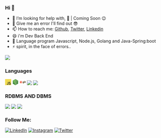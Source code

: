 ### Hi  👋


- 🤔 I’m looking for help with, 🚀 | Coming Soon 😉
- 💬 Give me an error I'll find out 😎
- 📫 How to reach me: [Github](https://github.com/Trisna-Nadi-Selamet), [Twitter](https://twitter.com/NadiTrisna), [Linkedin](https://www.linkedin.com/in/trisna-nadi-s/)
- 😄 i'm Dev Back End
- 🚀 Language program Javascript, Node.js, Golang and Java-Spring:boot
- ⚡ spirit, in the face of errors..
 
<img height="120" src="https://media-exp1.licdn.com/dms/image/C5603AQEPX3kfWUo_Gw/profile-displayphoto-shrink_800_800/0/1618648933448?e=1627516800&v=beta&t=uegUNxLNLpZybtU6ExczLPQPVbCBCVDo0US4S9hjkyU">



### Languages 
<code><img height="20" src="https://raw.githubusercontent.com/github/explore/80688e429a7d4ef2fca1e82350fe8e3517d3494d/topics/javascript/javascript.png"></code>
<code><img height="20" src="https://raw.githubusercontent.com/github/explore/80688e429a7d4ef2fca1e82350fe8e3517d3494d/topics/nodejs/nodejs.png"></code>
<code><img height="20" src="https://raw.githubusercontent.com/github/explore/80688e429a7d4ef2fca1e82350fe8e3517d3494d/topics/git/git.png"></code>
<code><img height="20" src="https://www.admfactory.com/ezoimgfmt/static.admfactory.com/images/logos/golang-400.jpg?ezimgfmt=rs:400x400/rscb10/ng:webp/ngcb10"></code>
<code><img height="20" src="https://miro.medium.com/max/724/1*3QuStAoBvGDert0vraHGnQ.png"></code>

### RDBMS AND DBMS
<code><img height="20" src="https://www.logo.wine/a/logo/Apache_HBase/Apache_HBase-Logo.wine.svg"></code>
<code><img height="20" src="https://icon-library.com/images/postgresql-icon/postgresql-icon-12.jpg"></code>
<code><img height="20" src="https://fiverr-res.cloudinary.com/images/t_main1,q_auto,f_auto,q_auto,f_auto/gigs/133809859/original/84cba2de58751a68b9f5fa67083f55a1dc118512/create-your-database-in-ms-access-sql-server-mysql.jpg"></code>

### Follow Me:

<a href="https://www.linkedin.com/in/trisna-nadi-s/" target="_blank"><img src="https://img.shields.io/badge/LinkedIn-%230077B5.svg?&style=flat-square&logo=linkedin&logoColor=white" alt="LinkedIn"></a>
<a href="https://www.instagram.com/nadi.selamet" target="_blank"><img src="https://img.shields.io/badge/Instagram-%23E4405F.svg?&style=flat-square&logo=instagram&logoColor=white" alt="Instagram"></a>
<a href="https://www.twitter.com/NadiTrisna" target="_blank"><img src="https://img.shields.io/badge/Twitter-%231877F2.svg?&style=flat-square&logo=twitter&logoColor=white" alt="Twitter"></a>
